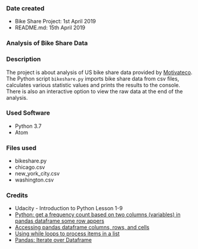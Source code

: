 ### Date created
 * Bike Share Project: 1st April 2019
 * README.md: 15th April 2019

### Analysis of Bike Share Data

### Description
The project is about analysis of US bike share data provided by [Motivateco](https://www.motivateco.com/).
The Python script ``bikeshare.py`` imports bike share data from csv files, calculates various statistic values and prints the results to the console. There is also an interactive option to view the raw data at the end of the analysis.


### Used Software
 * Python 3.7
 * Atom


### Files used
 * bikeshare.py
 * chicago.csv
 * new_york_city.csv
 * washington.csv

### Credits
 * Udacity - Introduction to Python Lesson 1-9
 * [Python: get a frequency count based on two columns (variables) in pandas dataframe some row appers](https://stackoverflow.com/questions/33271098/python-get-a-frequency-count-based-on-two-columns-variables-in-pandas-datafra)
 * [Accessing pandas dataframe columns, rows, and cells](https://pythonhow.com/accessing-dataframe-columns-rows-and-cells/)
 * [Using while loops to process items in a list](http://introtopython.org/while_input.html)
 * [Pandas: Iterate over Dataframe](https://pandas.pydata.org/pandas-docs/stable/reference/api/pandas.DataFrame.iteritems.html)
